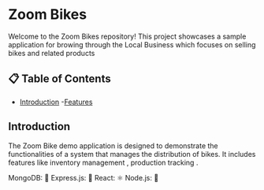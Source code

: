 # Zoom Bikes

Welcome to the Zoom Bikes repository! This project showcases a sample application for browing through the Local Business which focuses on selling bikes and related products

## 📋 Table of Contents

- [Introduction](#introduction) -[Features](#features)

## Introduction

The Zoom Bike demo application is designed to demonstrate the functionalities of a system that manages the distribution of bikes. It includes features like inventory management , production tracking .

MongoDB: 🍃
Express.js: 🚀
React: ⚛️
Node.js: 🌳
